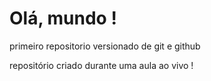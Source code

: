# Olá, mundo !
 primeiro repositorio versionado de git e github

repositório criado durante uma aula ao vivo !
